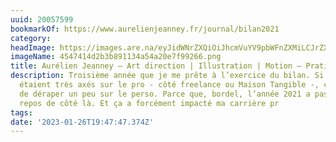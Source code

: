 ```yaml
---
uuid: 20057599
bookmarkOf: https://www.aurelienjeanney.fr/journal/bilan2021
category: 
headImage: https://images.are.na/eyJidWNrZXQiOiJhcmVuYV9pbWFnZXMiLCJrZXkiOiIyMDA1NzU5OS9vcmlnaW5hbF80NTQ3NDE0ZDJiM2I4OTExMzRhNTRhMjBlN2Y5OTI2Ni5wbmciLCJlZGl0cyI6eyJyZXNpemUiOnsid2lkdGgiOjEyMDAsImhlaWdodCI6MTIwMCwiZml0IjoiaW5zaWRlIiwid2l0aG91dEVubGFyZ2VtZW50Ijp0cnVlfSwid2VicCI6eyJxdWFsaXR5Ijo5MH0sImpwZWciOnsicXVhbGl0eSI6OTB9LCJyb3RhdGUiOm51bGx9fQ==?bc=0
imageName: 4547414d2b3b891134a54a20e7f99266.png
title: Aurélien Jeanney – Art direction | Illustration | Motion — Pratique de l’effondrement
description: Troisième année que je me prête à l’exercice du bilan. Si les deux premiers
  étaient très axés sur le pro - côté freelance ou Maison Tangible -, celui-ci risque
  de déraper un peu sur le perso. Parce que, bordel, l’année 2021 a pas été de tout
  repos de côté là. Et ça a forcément impacté ma carrière pr
tags: 
date: '2023-01-26T19:47:47.374Z'
---
```

